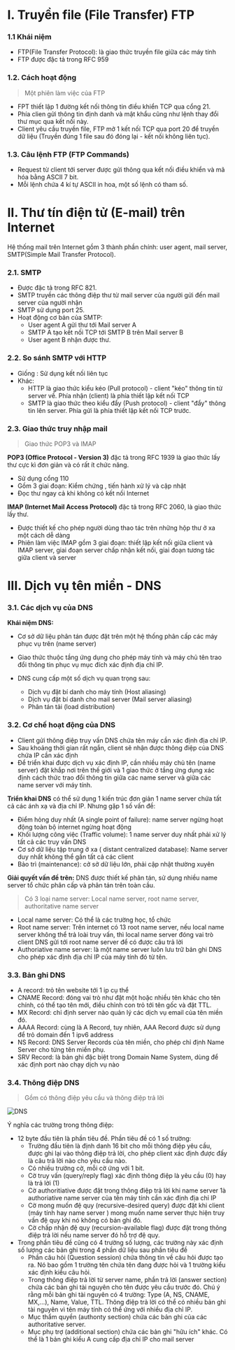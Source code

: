 # I. Truyền file (File Transfer) FTP
### 1.1 Khái niệm

- FTP(File Transfer Protocol): là giao thức truyền file giữa các máy tính
- FTP được đặc tả trong RFC 959

### 1.2. Cách hoạt động
> Một phiên làm việc của FTP

- FPT thiết lập 1 đường kết nối thông tin điều khiển TCP qua cổng 21.
- Phía clien gửi thông tin định danh và mật khẩu cũng như lệnh thay đổi thư mục qua kết nối này.
- Client yêu cầu truyền file, FTP mở 1 kết nối TCP qua port 20 để truyền dữ liệu (Truyền đúng 1 file sau đó đóng lại - kết nối không liên tục).

### 1.3. Câu lệnh FTP (FTP Commands)
- Request từ client tới server được gửi thông qua kết nối điều khiển và mã hóa bằng 
ASCII 7 bit.
- Mỗi lệnh chứa 4 kí tự ASCII in hoa, một số lệnh có tham số.

# II. Thư tín điện tử (E-mail) trên Internet

Hệ thống mail trên Internet gồm 3 thành phần chính: user agent, mail server, SMTP(Simple Mail Transfer Protocol).

### 2.1. SMTP
- Được đặc tả trong RFC 821.
- SMTP truyền các thông điệp thư từ mail server của người gửi đến mail server của người nhận
- SMTP sử dụng port 25.
- Hoạt động cơ bản của SMTP:
  - User agent A gửi thư tới Mail server A
  - SMTP A tạo kết nối TCP tới SMTP B trên Mail server B
  - User agent B nhận được thư.

### 2.2. So sánh SMTP với HTTP

- Giống : Sử dụng kết nối liên tục 
- Khác:
  - HTTP là giao thức kiểu kéo (Pull protocol) - client "kéo" thông tin từ server về. Phía nhận (client) là phía thiết lập kết nối TCP
  - SMTP là giao thức theo kiểu đẩy (Push protocol) - client "đẩy" thông tin lên server. Phía gửi là phía thiết lập kết nối TCP trước.

 ### 2.3. Giao thức truy nhập mail
 > Giao thức POP3 và IMAP

**POP3 (Office Protocol - Version 3)** đặc tả trong RFC 1939 là giao thức lấy thư cực kì đơn giản và có rất ít chức năng.
- Sử dụng cổng 110
- Gồm 3 giai đoạn: Kiểm chứng , tiến hành xử lý và cập nhật
- Đọc thư ngay cả khi không có kết nối Internet

**IMAP (Internet Mail Access Protocol)** đặc tả trong RFC 2060, là giao thức lấy thư.
- Được thiết kế cho phép người dùng thao tác trên những hộp thư ở xa một cách dễ dàng
- Phiên làm việc IMAP gồm 3 giai đoạn: thiết lập kết nối giữa client và IMAP server, giai đoạn server chấp nhận kết nối, giai đoạn tương tác giữa client và server

# III. Dịch vụ tên miền - DNS

### 3.1. Các dịch vụ của DNS

**Khái niệm DNS:**
- Cơ sở dữ liệu phân tán được đặt trên một hệ thống phân cấp các máy phục vụ trên (name server)
- Giao thức thuộc tầng ứng dụng cho phép máy tính và máy chủ tên trao đổi thông tin phục vụ mục đích xác định địa chỉ IP.

- DNS cung cấp một số dịch vụ quan trọng sau:
  - Dịch vụ đặt bí danh cho máy tính (Host aliasing)
  - Dịch vụ đặt bí danh cho mail server (Mail server aliasing)
  - Phân tán tải (load distribution)

### 3.2. Cơ chế hoạt động của DNS

- Client gửi thông điệp truy vấn DNS chứa tên máy cần xác định địa chỉ IP.
- Sau khoảng thời gian rất ngắn, client sẽ nhận được thông điệp của DNS chứa IP cần xác định
- Để triển khai được dịch vụ xác định IP, cần nhiều máy chủ tên (name server) đặt khắp nơi trên thế giới và 1 giao thức ở tầng ứng dụng xác định cách thức trao đổi thông tin giữa các name server và giữa các name server với máy tính.

**Triển khai DNS** có thể sử dụng 1 kiến trúc đơn giản 1 name server chứa tất cả các ánh xạ và địa chỉ IP. Nhưng gặp 1 số vấn đề: 
- Điểm hỏng duy nhất (A single point of failure): name server ngừng hoạt động toàn bộ internet ngừng hoạt động 
- Khối lượng công việc (Traffic volume): 1 name server duy nhất phải xử lý tất cả các truy vấn DNS
- Cơ sở dữ liệu tập trung ở xa ( distant centralized database): Name server duy nhất không thể gần tất cả các client 
- Bảo trì (maintenance): cở sở dữ liệu lớn, phải cập nhật thường xuyên

**Giải quyết vấn đề trên:** DNS được thiết kế phân tán, sử dụng nhiều name server tổ chức phân cấp và phân tán trên toàn cầu.
>Có 3 loại name server: Local name server, root name server, authoritative name server

- Local name server: Có thể là các trường học, tổ chức 
- Root name server: Trên internet có 13 root name server, nếu local name server không thể trả loài truy vấn, thì local name server đóng vai trò client DNS gửi tới root name server để có được câu trả lời
- Authoriative name server: là một name server luôn lưu trữ bản ghi DNS cho phép xác định địa chỉ IP của máy tính đó từ tên.

### 3.3. Bản ghi DNS

- A record: trỏ tên website tới 1 ip cụ thể
- CNAME Record: đóng vai trò như đặt một hoặc nhiều tên khác cho tên chính, có thể tạo tên mới, điều chỉnh con trỏ tới tên gốc và đặt TTL.
- MX Record: chỉ định server nào quản lý các dịch vụ email của tên miền đó.
- AAAA Record: cùng là A Record, tuy nhiên, AAA Record được sử dụng để trỏ domain đến 1 ipv6 address
- NS Record: DNS Server Records của tên miền, cho phép chỉ định Name Server cho từng tên miền phụ.
- SRV Record: là bản ghi đặc biệt trong Domain Name System, dùng để xác định port nào chạy dịch vụ nào


### 3.4. Thông điệp DNS

> Gồm có thông điệp yêu cầu và thông điệp trả lời

![DNS](https://whitehat.vn/image/xenforo_image/1489939941hinh%207%20khuon%20dang%20ban%20tin%20dns.JPG)

Ý nghĩa các trường trong thông điệp: 
- 12 byte đầu tiên là phần tiêu đề. Phần tiêu đề có 1 số trường:
  - Trường đầu tiên là định danh 16 bit cho mỗi thông điệp yêu cầu, được ghi lại vào thông điệp trả lời, cho phép client xác định được đấy là câu trả lời nào cho yêu cầu nào.
  - Có nhiều trường cờ, mỗi cờ ứng với 1 bit.
  - Cờ truy vấn (query/reply flag) xác định thông điệp là yêu cầu (0) hay là trả lời (1)
  - Cờ authoritiative được đặt trong thông điệp trả lời khi name server 1à authoriative name server của tên máy tính cần xác định địa chỉ IP
  - Cờ mong muốn đệ quy (recursive-desired query) được đặt khi client (máy tính hay name server ) mong muốn name server thực hiện truy vấn đệ quy khi nó không có bản ghi đó.
  - Cờ chấp nhận đệ quy (recursion-available flag) được đặt trong thông điệp trả lời nếu name server đó hỗ trợ đệ quy.
- Trong phần tiêu đề cũng có 4 trường số lượng, các trường này xác định số lượng các bản ghi trong 4 phần dữ liệu sau phần tiêu đề
  - Phần câu hỏi (Question session) chứa thông tin về câu hỏi được tạo ra. Nó bao gồm 1 trường tên chứa tên đang được hỏi và 1 trường kiểu xác định kiểu câu hỏi.
  - Trong thông điệp trả lời từ server name, phần trả lời (answer section) chứa các bản ghi tài nguyên cho tên được yêu cầu trước đó. Chú ý rằng mỗi bản ghi tài nguyên có 4 trường: Type (A, NS, CNAME, MX,…), Name, Value, TTL. Thông điệp trả lời có thể có nhiều bản ghi tài nguyên vì tên máy tính có thể ứng với nhiều địa chỉ IP.
  - Mục thẩm quyền (authonty section) chứa các bản ghi của các authoritative server.
  - Mục phụ trợ (additional section) chứa các bản ghi "hữu ích" khác. Có thể là 1 bản ghi kiểu A cung cấp địa chỉ IP cho mail server